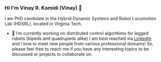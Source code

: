 ### Hi I'm Vinay R. Kamidi (Vinay) 👋
I am PhD candidate in the Hybrid Dynamic Systems and Robot Locomotion Lab (HDSRL), located in Virginia Tech.
- 🔭 I’m currently working on distributed control algorthims for legged robots (bipeds and quadrupeds alike)
I am best reached via [LinkedIn](https://www.linkedin.com/in/vkamidi/) and I love to meet new people from various professional domains! So, please feel free to reach me if you have any interesting topics to be discussed or projects to collaborate on.
<!--
**vinaykamidi/vinaykamidi** is a ✨ _special_ ✨ repository because its `README.md` (this file) appears on your GitHub profile.

Here are some ideas to get you started:

- 🔭 I’m currently working on ...
- 🌱 I’m currently learning ...
- 👯 I’m looking to collaborate on ...
- 🤔 I’m looking for help with ...
- 💬 Ask me about ...
- 📫 How to reach me: ...
- 😄 Pronouns: ...
- ⚡ Fun fact: ...
-->
